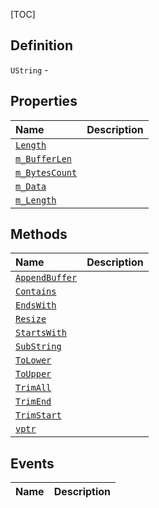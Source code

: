 [TOC]
## Definition

`UString` - 

## Properties
|Name|Description|
| :------------ | :------------ |
|[`Length`]("UString.Length.md")||
|[`m_BufferLen`]("UString.m_BufferLen.md")||
|[`m_BytesCount`]("UString.m_BytesCount.md")||
|[`m_Data`]("UString.m_Data.md")||
|[`m_Length`]("UString.m_Length.md")||

## Methods
|Name|Description|
| :------------ | :------------ |
|[`AppendBuffer`]("UString.AppendBuffer.md")||
|[`Contains`]("UString.Contains.md")||
|[`EndsWith`]("UString.EndsWith.md")||
|[`Resize`]("UString.Resize.md")||
|[`StartsWith`]("UString.StartsWith.md")||
|[`SubString`]("UString.SubString.md")||
|[`ToLower`]("UString.ToLower.md")||
|[`ToUpper`]("UString.ToUpper.md")||
|[`TrimAll`]("UString.TrimAll.md")||
|[`TrimEnd`]("UString.TrimEnd.md")||
|[`TrimStart`]("UString.TrimStart.md")||
|[`vptr`]("UString.vptr.md")||
## Events
|Name|Description|
| :------------ | :------------ |
